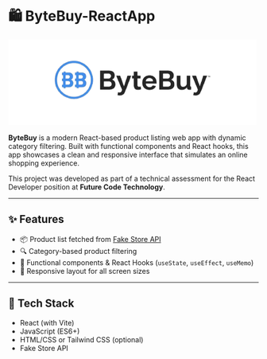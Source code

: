 # 🛍️ ByteBuy-ReactApp

![Alt text](./src/assets/logo_bytebuy.png)

**ByteBuy** is a modern React-based product listing web app with dynamic category filtering. Built with functional components and React hooks, this app showcases a clean and responsive interface that simulates an online shopping experience.

This project was developed as part of a technical assessment for the React Developer position at **Future Code Technology**.

---

## ✨ Features

- 📦 Product list fetched from [Fake Store API](https://fakestoreapi.com/)
- 🔍 Category-based product filtering
- 🧩 Functional components & React Hooks (`useState`, `useEffect`, `useMemo`)
- 📱 Responsive layout for all screen sizes

---

## 🔧 Tech Stack

- React (with Vite)
- JavaScript (ES6+)
- HTML/CSS or Tailwind CSS (optional)
- Fake Store API
